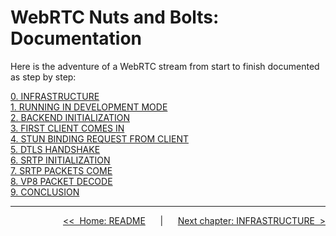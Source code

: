 # **WebRTC Nuts and Bolts: Documentation**

Here is the adventure of a WebRTC stream from start to finish  documented as step by step:

[0. INFRASTRUCTURE](./00-INFRASTRUCTURE.md)
<br>
[1. RUNNING IN DEVELOPMENT MODE](./01-RUNNING-IN-DEV-MODE.md)
<br>
[2. BACKEND INITIALIZATION](./02-BACKEND-INITIALIZATION.md)
<br>
[3. FIRST CLIENT COMES IN](./03-FIRST-CLIENT-COMES-IN.md)
<br>
[4. STUN BINDING REQUEST FROM CLIENT](./04-STUN-BINDING-REQUEST-FROM-CLIENT.md)
<br>
[5. DTLS HANDSHAKE](./05-DTLS-HANDSHAKE.md)
<br>
[6. SRTP INITIALIZATION](./06-SRTP-INITIALIZATION.md)
<br>
[7. SRTP PACKETS COME](./07-SRTP-PACKETS-COME.md)
<br>
[8. VP8 PACKET DECODE](./08-VP8-PACKET-DECODE.md)
<br>
[9. CONCLUSION](./09-CONCLUSION.md)<br>

---

<div align="right">

[&lt;&lt;&nbsp;&nbsp;Home: README](../README.md)&nbsp;&nbsp;&nbsp;&nbsp;&nbsp;&nbsp;|&nbsp;&nbsp;&nbsp;&nbsp;&nbsp;&nbsp;[Next chapter: INFRASTRUCTURE&nbsp;&nbsp;&gt;](./00-INFRASTRUCTURE.md)

</div>
